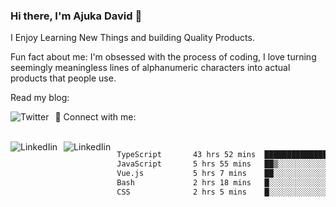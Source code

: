 ### Hi there, I'm Ajuka David 🥷

I Enjoy Learning New Things and building Quality Products.

Fun fact about me: I'm obsessed with the process of coding, I love turning seemingly meaningless lines of alphanumeric characters into actual products that people use.

Read my blog:

<a href="https://tobit.hashnode.dev/"> <img src="https://img.shields.io/badge/Hashnode-2962FF?style=for-the-badge&logo=hashnode&logoColor=white"
     alt="Twitter"
     style="float: left; margin-right: 10px;" /> </a>


📱 Connect with me: 

<br />
<a href="https://www.linkedin.com/in/david-ajuka-630660144/"> <img src="https://img.shields.io/badge/LinkedIn-0077B5?style=for-the-badge&logo=linkedin&logoColor=white"
     alt="LinkedIin"
     style="float: left; margin-right: 10px;" /> </a> <a href="mailto:ajuka.zephiniah@gmail.com"> <img src="https://img.shields.io/badge/Gmail-D14836?style=for-the-badge&logo=gmail&logoColor=white"
     alt="LinkedIin"
     style="float: left; margin-right: 10px;" /> </a>
     

<!--START_SECTION:waka-->

```txt
TypeScript       43 hrs 52 mins  ██████████████████░░░░░░░   71.53 %
JavaScript       5 hrs 55 mins   ██▒░░░░░░░░░░░░░░░░░░░░░░   09.66 %
Vue.js           5 hrs 7 mins    ██░░░░░░░░░░░░░░░░░░░░░░░   08.36 %
Bash             2 hrs 18 mins   █░░░░░░░░░░░░░░░░░░░░░░░░   03.77 %
CSS              2 hrs 5 mins    █░░░░░░░░░░░░░░░░░░░░░░░░   03.42 %
```

<!--END_SECTION:waka-->
